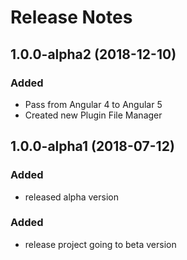 # Release Notes


## 1.0.0-alpha2 (2018-12-10)

### Added

- Pass from Angular 4 to Angular 5
- Created new Plugin File Manager


## 1.0.0-alpha1 (2018-07-12)

### Added

- released alpha version

### Added

- release project going to beta version